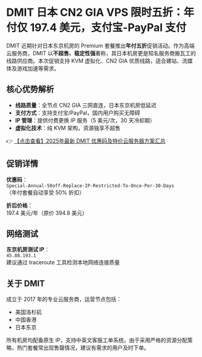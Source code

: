 # DMIT 日本 CN2 GIA VPS 限时五折：年付仅 197.4 美元，支付宝-PayPal 支付

DMIT 近期针对日本东京机房的 Premium 套餐推出**年付五折**促销活动。作为高端云服务商，DMIT 以**不超售、稳定性强**著称，其日本机房更是知名服务商搬瓦工的线路供应商。本次促销支持 KVM 虚拟化、CN2 GIA 优质线路，适合建站、流媒体及游戏加速等需求。

## 核心优势解析

- **线路质量**：全节点 CN2 GIA 三网直连，日本东京机房低延迟
- **支付方式**：支持支付宝/PayPal，国内用户购买无障碍
- **IP 管理**：提供付费更换 IP 服务（5 美元/次，30 天冷却期）
- **虚拟化技术**：纯 KVM 架构，资源独享不超售

👉 [【点击查看】2025年最新 DMIT 优惠码及特价云服务器方案汇总](https://bit.ly/dmit_coupon)

## 促销详情

**优惠码**：  
`Special-Annual-50off-Replace-IP-Restricted-To-Once-Per-30-Days`  
（年付套餐自动享受 50% 折扣）

**折后价格**：  
197.4 美元/年（原价 394.8 美元）

## 网络测试

**东京机房测试 IP**：  
`45.88.193.1`  
建议通过 traceroute 工具检测本地网络连接质量

## 关于 DMIT

成立于 2017 年的专业云服务商，运营节点包括：
- 美国洛杉矶
- 中国香港
- 日本东京

所有机房均配备原生 IP，支持中英文客服工单系统。由于采用严格的资源分配策略，热门套餐常出现售罄情况，建议有需求的用户及时下单。